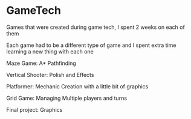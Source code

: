 # GameTech
Games that were created during game tech, I spent 2 weeks on each of them

Each game had to be a different type of game and I spent extra time learning a new thing with each one

Maze Game: A* Pathfinding

Vertical Shooter: Polish and Effects

Platformer: Mechanic Creation with a little bit of graphics

Grid Game: Managing Multiple players and turns

Final project: Graphics
